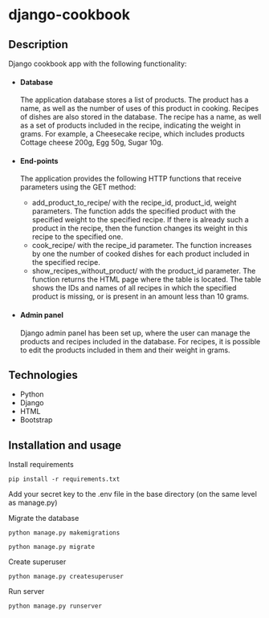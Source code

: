 # django-cookbook

## Description
Django cookbook app with the following functionality:
* #### Database
  The application database stores a list of products. The product has a name, as well as the number of uses of this product in cooking. Recipes of dishes are also stored in the database. The recipe has a name, as well as a set of products included in the recipe, indicating the weight in grams.
  For example, a Cheesecake recipe, which includes products Cottage cheese 200g, Egg 50g, Sugar 10g.

* #### End-points
  The application provides the following HTTP functions that receive parameters using the GET method:
  * add_product_to_recipe/ with the recipe_id, product_id, weight parameters. The function adds the specified product with the specified weight to the specified recipe. If there is already such a product in the recipe, then the function changes its weight in this recipe to the specified one.
  * cook_recipe/ with the recipe_id parameter. The function increases by one the number of cooked dishes for each product included in the specified recipe.
  * show_recipes_without_product/ with the product_id parameter. The function returns the HTML page where the table is located. The table shows the IDs and names of all recipes in which the specified product is missing, or is present in an amount less than 10 grams.
* #### Admin panel
  Django admin panel has been set up, where the user can manage the products and recipes included in the database. For recipes, it is possible to edit the products included in them and their weight in grams.

## Technologies
* Python
* Django
* HTML
* Bootstrap

## Installation and usage
Install requirements
```
pip install -r requirements.txt
```

Add your secret key to the .env file in the base directory (on the same level as manage.py)

Migrate the database
```
python manage.py makemigrations
```
```
python manage.py migrate
```
Create superuser
```
python manage.py createsuperuser
```
Run server
```
python manage.py runserver
```
  
